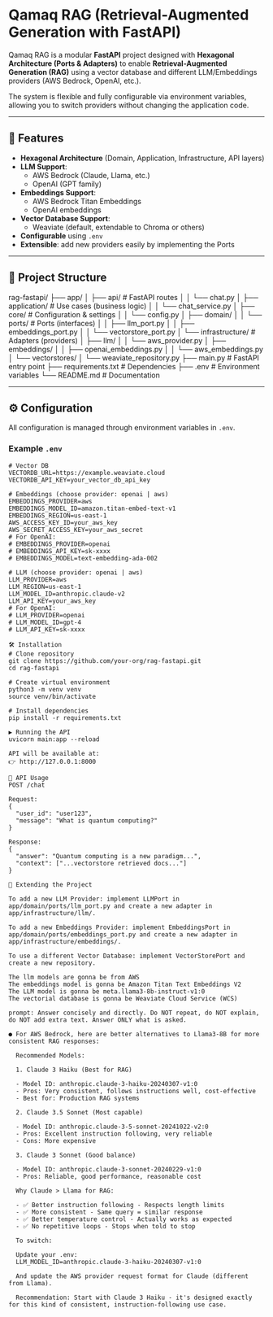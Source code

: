# Qamaq RAG (Retrieval-Augmented Generation with FastAPI)

Qamaq RAG is a modular **FastAPI** project designed with **Hexagonal Architecture (Ports & Adapters)** to enable **Retrieval-Augmented Generation (RAG)** using a vector database and different LLM/Embeddings providers (AWS Bedrock, OpenAI, etc.).

The system is flexible and fully configurable via environment variables, allowing you to switch providers without changing the application code.

---

## 🚀 Features

- **Hexagonal Architecture** (Domain, Application, Infrastructure, API layers)
- **LLM Support**:
  - AWS Bedrock (Claude, Llama, etc.)
  - OpenAI (GPT family)
- **Embeddings Support**:
  - AWS Bedrock Titan Embeddings
  - OpenAI embeddings
- **Vector Database Support**:
  - Weaviate (default, extendable to Chroma or others)
- **Configurable** using `.env`
- **Extensible**: add new providers easily by implementing the Ports

---

## 📂 Project Structure

rag-fastapi/
├── app/
│ ├── api/ # FastAPI routes
│ │ └── chat.py
│ ├── application/ # Use cases (business logic)
│ │ └── chat_service.py
│ ├── core/ # Configuration & settings
│ │ └── config.py
│ ├── domain/
│ │ └── ports/ # Ports (interfaces)
│ │ ├── llm_port.py
│ │ ├── embeddings_port.py
│ │ └── vectorstore_port.py
│ └── infrastructure/ # Adapters (providers)
│ ├── llm/
│ │ └── aws_provider.py
│ ├── embeddings/
│ │ ├── openai_embeddings.py
│ │ └── aws_embeddings.py
│ └── vectorstores/
│ └── weaviate_repository.py
├── main.py # FastAPI entry point
├── requirements.txt # Dependencies
├── .env # Environment variables
└── README.md # Documentation


---

## ⚙️ Configuration

All configuration is managed through environment variables in `.env`.

### Example `.env`

```env
# Vector DB
VECTORDB_URL=https://example.weaviate.cloud
VECTORDB_API_KEY=your_vector_db_api_key

# Embeddings (choose provider: openai | aws)
EMBEDDINGS_PROVIDER=aws
EMBEDDINGS_MODEL_ID=amazon.titan-embed-text-v1
EMBEDDINGS_REGION=us-east-1
AWS_ACCESS_KEY_ID=your_aws_key
AWS_SECRET_ACCESS_KEY=your_aws_secret
# For OpenAI:
# EMBEDDINGS_PROVIDER=openai
# EMBEDDINGS_API_KEY=sk-xxxx
# EMBEDDINGS_MODEL=text-embedding-ada-002

# LLM (choose provider: openai | aws)
LLM_PROVIDER=aws
LLM_REGION=us-east-1
LLM_MODEL_ID=anthropic.claude-v2
LLM_API_KEY=your_aws_key
# For OpenAI:
# LLM_PROVIDER=openai
# LLM_MODEL_ID=gpt-4
# LLM_API_KEY=sk-xxxx

🛠️ Installation
# Clone repository
git clone https://github.com/your-org/rag-fastapi.git
cd rag-fastapi

# Create virtual environment
python3 -m venv venv
source venv/bin/activate

# Install dependencies
pip install -r requirements.txt

▶️ Running the API
uvicorn main:app --reload

API will be available at:
👉 http://127.0.0.1:8000

📡 API Usage
POST /chat

Request:
{
  "user_id": "user123",
  "message": "What is quantum computing?"
}

Response:
{
  "answer": "Quantum computing is a new paradigm...",
  "context": ["...vectorstore retrieved docs..."]
}

🧩 Extending the Project

To add a new LLM Provider: implement LLMPort in app/domain/ports/llm_port.py and create a new adapter in app/infrastructure/llm/.

To add a new Embeddings Provider: implement EmbeddingsPort in app/domain/ports/embeddings_port.py and create a new adapter in app/infrastructure/embeddings/.

To use a different Vector Database: implement VectorStorePort and create a new repository.

The llm models are gonna be from AWS
The embeddings model is gonna be Amazon Titan Text Embeddings V2
The LLM model is gonna be meta.llama3-8b-instruct-v1:0
The vectorial database is gonna be Weaviate Cloud Service (WCS)

prompt: Answer concisely and directly. Do NOT repeat, do NOT explain, do NOT add extra text. Answer ONLY what is asked.

● For AWS Bedrock, here are better alternatives to Llama3-8B for more consistent RAG responses:

  Recommended Models:

  1. Claude 3 Haiku (Best for RAG)

  - Model ID: anthropic.claude-3-haiku-20240307-v1:0
  - Pros: Very consistent, follows instructions well, cost-effective
  - Best for: Production RAG systems

  2. Claude 3.5 Sonnet (Most capable)

  - Model ID: anthropic.claude-3-5-sonnet-20241022-v2:0
  - Pros: Excellent instruction following, very reliable
  - Cons: More expensive

  3. Claude 3 Sonnet (Good balance)

  - Model ID: anthropic.claude-3-sonnet-20240229-v1:0
  - Pros: Reliable, good performance, reasonable cost

  Why Claude > Llama for RAG:

  - ✅ Better instruction following - Respects length limits
  - ✅ More consistent - Same query = similar response
  - ✅ Better temperature control - Actually works as expected
  - ✅ No repetitive loops - Stops when told to stop

  To switch:

  Update your .env:
  LLM_MODEL_ID=anthropic.claude-3-haiku-20240307-v1:0

  And update the AWS provider request format for Claude (different from Llama).

  Recommendation: Start with Claude 3 Haiku - it's designed exactly for this kind of consistent, instruction-following use case.